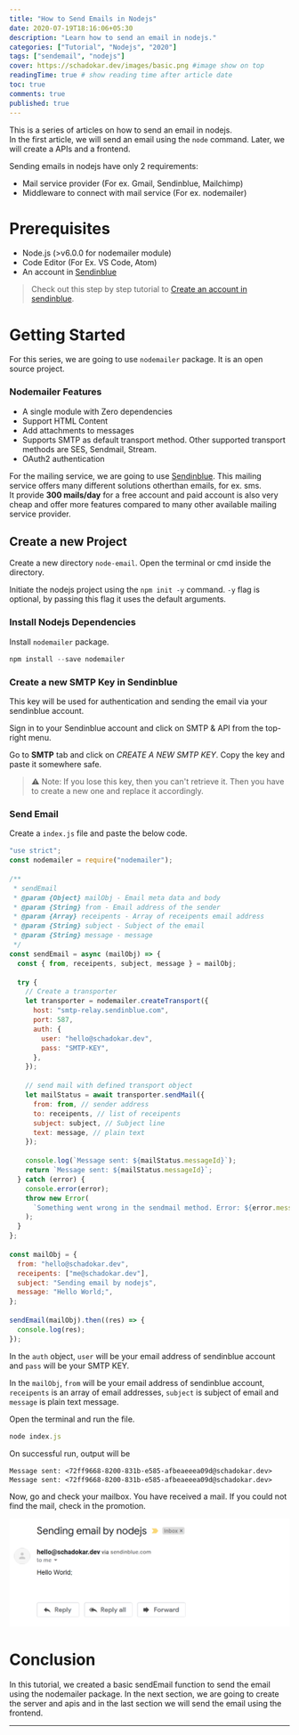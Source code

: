 ```yaml
---
title: "How to Send Emails in Nodejs"
date: 2020-07-19T18:16:06+05:30
description: "Learn how to send an email in nodejs."
categories: ["Tutorial", "Nodejs", "2020"]
tags: ["sendemail", "nodejs"]
cover: https://schadokar.dev/images/basic.png #image show on top
readingTime: true # show reading time after article date
toc: true
comments: true
published: true
---
```


This is a series of articles on how to send an email in nodejs.  
In the first article, we will send an email using the `node` command. Later, we will create a APIs and a frontend.

Sending emails in nodejs have only 2 requirements:

- Mail service provider (For ex. Gmail, Sendinblue, Mailchimp)
- Middleware to connect with mail service (For ex. nodemailer)

# Prerequisites

- Node.js (>v6.0.0 for nodemailer module)
- Code Editor (For Ex. VS Code, Atom)
- An account in [Sendinblue](https://www.sendinblue.com/?tap_a=30591-fb13f0&tap_s=956728-d372bc)

> Check out this step by step tutorial to [Create an account in sendinblue](https://schadokar.dev/to-the-point/create-an-account-in-sendinblue/).

# Getting Started

For this series, we are going to use `nodemailer` package. It is an open source project.

### Nodemailer Features

- A single module with Zero dependencies
- Support HTML Content
- Add attachments to messages
- Supports SMTP as default transport method. Other supported transport methods are SES, Sendmail, Stream.
- OAuth2 authentication

For the mailing service, we are going to use [Sendinblue](https://www.sendinblue.com/?tap_a=30591-fb13f0&tap_s=956728-d372bc).
This mailing service offers many different solutions otherthan emails, for ex. sms.  
It provide **300 mails/day** for a free account and paid account is also very cheap and offer more features compared to many other available mailing service provider.

## Create a new Project

Create a new directory `node-email`.
Open the terminal or cmd inside the directory.

Initiate the nodejs project using the `npm init -y` command. `-y` flag is optional, by passing this flag it uses the default arguments.

### Install Nodejs Dependencies

Install `nodemailer` package.

```js
npm install --save nodemailer
```

### Create a new SMTP Key in Sendinblue

This key will be used for authentication and sending the email via your sendinblue account.

Sign in to your Sendinblue account and click on SMTP & API from the top-right menu.

Go to **SMTP** tab and click on _CREATE A NEW SMTP KEY_.
Copy the key and paste it somewhere safe.

> ⚠️ Note: If you lose this key, then you can't retrieve it. Then you have to create a new one and replace it accordingly.

### Send Email

Create a `index.js` file and paste the below code.

```js
"use strict";
const nodemailer = require("nodemailer");

/**
 * sendEmail
 * @param {Object} mailObj - Email meta data and body
 * @param {String} from - Email address of the sender
 * @param {Array} receipents - Array of receipents email address
 * @param {String} subject - Subject of the email
 * @param {String} message - message
 */
const sendEmail = async (mailObj) => {
  const { from, receipents, subject, message } = mailObj;

  try {
    // Create a transporter
    let transporter = nodemailer.createTransport({
      host: "smtp-relay.sendinblue.com",
      port: 587,
      auth: {
        user: "hello@schadokar.dev",
        pass: "SMTP-KEY",
      },
    });

    // send mail with defined transport object
    let mailStatus = await transporter.sendMail({
      from: from, // sender address
      to: receipents, // list of receipents
      subject: subject, // Subject line
      text: message, // plain text
    });

    console.log(`Message sent: ${mailStatus.messageId}`);
    return `Message sent: ${mailStatus.messageId}`;
  } catch (error) {
    console.error(error);
    throw new Error(
      `Something went wrong in the sendmail method. Error: ${error.message}`
    );
  }
};

const mailObj = {
  from: "hello@schadokar.dev",
  receipents: ["me@schadokar.dev"],
  subject: "Sending email by nodejs",
  message: "Hello World;",
};

sendEmail(mailObj).then((res) => {
  console.log(res);
});
```

In the `auth` object, `user` will be your email address of sendinblue account and `pass` will be your SMTP KEY.

In the `mailObj`, `from` will be your email address of sendinblue account, `receipents` is an array of email addresses, `subject` is subject of email and `message` is plain text message.

Open the terminal and run the file.

```js
node index.js
```

On successful run, output will be

```
Message sent: <72ff9668-8200-831b-e585-afbeaeeea09d@schadokar.dev>
Message sent: <72ff9668-8200-831b-e585-afbeaeeea09d@schadokar.dev>
```

Now, go and check your mailbox. You have received a mail. If you could not find the mail, check in the promotion.

![sendemail](./images/sendemail.PNG)

# Conclusion

In this tutorial, we created a basic sendEmail function to send the email using the nodemailer package. In the next section, we are going to create the server and apis and in the last section we will send the email using the frontend.

---
